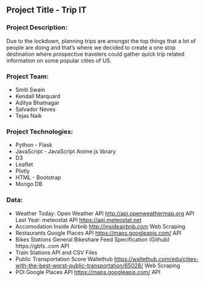 ## Project Title - Trip IT

### Project Description:
Due to the lockdown, planning trips are amongst the top things that a lot of people are doing and that’s where we decided to create a one stop destination where prospective travelers could gather quick trip related information on some popular cities of US.

### Project Team:
- Smiti Swain
- Kendall Marquard
- Aditya Bhatnagar
- Salvador Neves
- Tejas Naik

### Project Technologies:
- Python - Flask
- JavaScript - JavaScript Anime.js library
- D3
- Leaflet
- Plotly
- HTML - Bootstrap
- Mongo DB

### Data:

- Weather Today: Open Weather API http://api.openweathermap.org API Last Year: meteostat API https://api.meteostat.net
- Accomodation Inside Airbnb http://insideairbnb.com Web Scraping
- Restaurants Google Places API https://maps.googleapis.com/ API
- Bikes Stations General Bikeshare Feed Specification (Github) https://gbfs..com API
- Train Stations API and CSV Files
- Public Transportation Score Wallethub https://wallethub.com/edu/cities-with-the-best-worst-public-transportation/65028/ Web Scraping
- POI Google Places API https://maps.googleapis.com/ API
